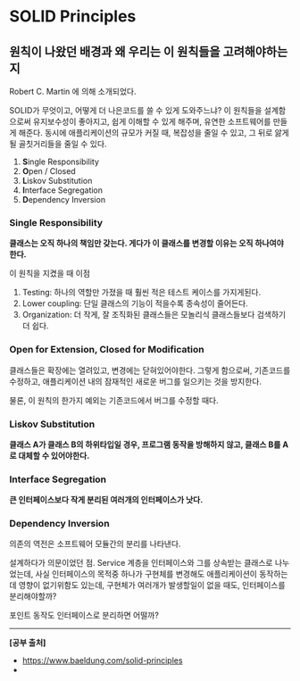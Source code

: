 # SOLID Principles
## 원칙이 나왔던 배경과 왜 우리는 이 원칙들을 고려해야하는지
Robert C. Martin 에 의해 소개되었다.

SOLID가 무엇이고, 어떻게 더 나은코드를 쓸 수 있게 도와주느냐?
이 원칙들을 설계함으로써 유지보수성이 좋아지고, 쉽게 이해할 수 있게 해주며, 유연한 소프트웨어를 만들게 해준다. 동시에 애플리케이션의 규모가 커질 때, 복잡성을 줄일 수 있고,  그 뒤로 앓게 될 골칫거리들을 줄일 수 있다.


1. **S**ingle Responsibility
2. **O**pen / Closed
3. **L**iskov Substitution
4. **I**nterface Segregation
5. **D**ependency Inversion


### Single Responsibility
**클래스는 오직 하나의 책임만 갖는다. 게다가 이 클래스를 변경할 이유는 오직 하나여야한다.**

이 원칙을 지켰을 때 이점
1. Testing: 하나의 역할만 가졌을 때 훨씬 적은 테스트 케이스를 가지게된다.
2. Lower coupling: 단일 클래스의 기능이 적을수록 종속성이 줄어든다.
3. Organization: 더 작게, 잘 조직화된 클래스들은 모놀리식 클래스들보다 검색하기 더 쉽다.


### Open for Extension, Closed for Modification
클래스들은 확장에는 열려있고, 변경에는 닫혀있어야한다. 그렇게 함으로써, 기존코드를 수정하고, 애플리케이션 내의 잠재적인 새로운 버그를 일으키는 것을 방지한다.

물론, 이 원칙의 한가지 예외는 기존코드에서 버그를 수정할 때다.


### Liskov Substitution
**클래스 A가 클래스 B의 하위타입일 경우, 프로그램 동작을 방해하지 않고, 클래스 B를 A로 대체할 수 있어야한다.**


### Interface Segregation
**큰 인터페이스보다 작게 분리된 여러개의 인터페이스가 낫다.**

### Dependency Inversion
의존의 역전은 소프트웨어 모듈간의 분리를 나타낸다.



설계하다가 의문이었던 점.
Service 계층을 인터페이스와 그를 상속받는 클래스로 나누었는데, 사실 인터페이스의 목적중 하나가 구현체를 변경해도 애플리케이션이 동작하는데 영향이 없기위함도 있는데, 구현체가 여러개가 발생할일이 없을 때도, 인터페이스를 분리해야할까?


포인트 동작도 인터페이스로 분리하면 어떨까?

- - - -
**[공부 출처]**
* https://www.baeldung.com/solid-principles
* 